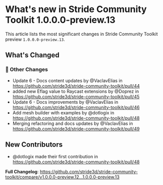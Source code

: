 # What's new in Stride Community Toolkit 1.0.0.0-preview.13

This article lists the most significant changes in Stride Community Toolkit preview `1.0.0.0-preview.13`. 

## What's Changed
### 💪 Other Changes
* Update 6 - Docs content updates by @VaclavElias in https://github.com/stride3d/stride-community-toolkit/pull/44
* added new Eflag value to Raycast extensions by @Doprez in https://github.com/stride3d/stride-community-toolkit/pull/45
* Update 6 - Docs improvements by @VaclavElias in https://github.com/stride3d/stride-community-toolkit/pull/46
* Add mesh builder with examples by @dotlogix in https://github.com/stride3d/stride-community-toolkit/pull/48
* Merging refactoring and docs updates by @VaclavElias in https://github.com/stride3d/stride-community-toolkit/pull/49

## New Contributors
* @dotlogix made their first contribution in https://github.com/stride3d/stride-community-toolkit/pull/48

**Full Changelog**: https://github.com/stride3d/stride-community-toolkit/compare/v1.0.0.0-preview.12...1.0.0.0-preview.13